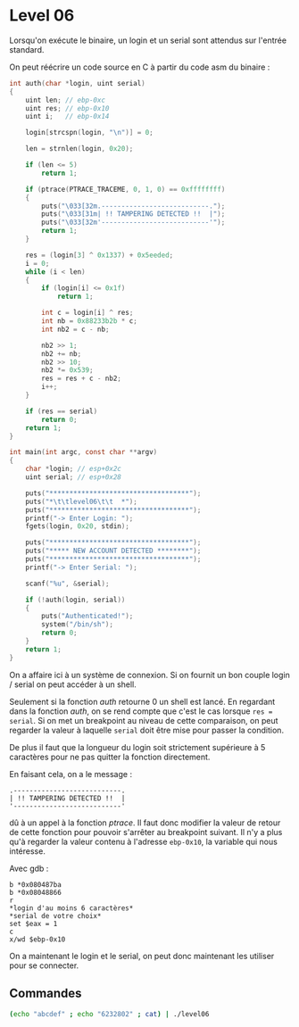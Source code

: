 # Level 06

Lorsqu'on exécute le binaire, un login et un serial sont attendus sur l'entrée standard.

On peut réécrire un code source en C à partir du code asm du binaire :

```c
int auth(char *login, uint serial)
{
	uint len; // ebp-0xc
	uint res; // ebp-0x10
	uint i;	  // ebp-0x14

	login[strcspn(login, "\n")] = 0;

	len = strnlen(login, 0x20);

	if (len <= 5)
		return 1;

	if (ptrace(PTRACE_TRACEME, 0, 1, 0) == 0xffffffff)
	{
		puts("\033[32m.---------------------------.");
		puts("\033[31m| !! TAMPERING DETECTED !!  |");
		puts("\033[32m'---------------------------'");
		return 1;
	}

	res = (login[3] ^ 0x1337) + 0x5eeded;
	i = 0;
	while (i < len)
	{
		if (login[i] <= 0x1f)
			return 1;

		int c = login[i] ^ res;
		int nb = 0x88233b2b * c;
		int nb2 = c - nb;

		nb2 >> 1;
		nb2 += nb;
		nb2 >> 10;
		nb2 *= 0x539;
		res = res + c - nb2;
		i++;
	}

	if (res == serial)
		return 0;
	return 1;
}

int main(int argc, const char **argv)
{
	char *login; // esp+0x2c
	uint serial; // esp+0x28

	puts("***********************************");
	puts("*\t\tlevel06\t\t  *");
	puts("***********************************");
	printf("-> Enter Login: ");
	fgets(login, 0x20, stdin);

	puts("***********************************");
	puts("***** NEW ACCOUNT DETECTED ********");
	puts("***********************************");
	printf("-> Enter Serial: ");

	scanf("%u", &serial);

	if (!auth(login, serial))
	{
		puts("Authenticated!");
		system("/bin/sh");
		return 0;
	}
	return 1;
}
```

On a affaire ici à un système de connexion. Si on fournit un bon couple login / serial on peut accéder à un shell.

Seulement si la fonction _auth_ retourne 0 un shell est lancé. En regardant dans la fonction _auth_, on se rend compte que c'est le cas lorsque `res = serial`. Si on met un breakpoint au niveau de cette comparaison, on peut regarder la valeur à laquelle `serial` doit être mise pour passer la condition.

De plus il faut que la longueur du login soit strictement supérieure à 5 caractères pour ne pas quitter la fonction directement.

En faisant cela, on a le message :

```
.---------------------------.
| !! TAMPERING DETECTED !!  |
'---------------------------'
```

dû à un appel à la fonction _ptrace_.
Il faut donc modifier la valeur de retour de cette fonction pour pouvoir s'arrêter au breakpoint suivant. Il n'y a plus qu'à regarder la valeur contenu à l'adresse `ebp-0x10`, la variable qui nous intéresse.

Avec gdb :

```gdb
b *0x080487ba
b *0x08048866
r
*login d'au moins 6 caractères*
*serial de votre choix*
set $eax = 1
c
x/wd $ebp-0x10
```

On a maintenant le login et le serial, on peut donc maintenant les utiliser pour se connecter.

## Commandes

```bash
(echo "abcdef" ; echo "6232802" ; cat) | ./level06
```
